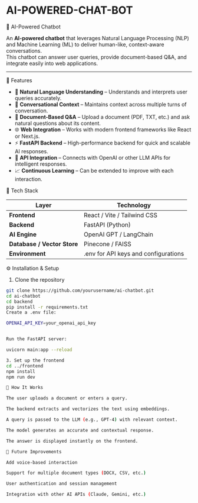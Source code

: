 # AI-POWERED-CHAT-BOT
 🤖 AI-Powered Chatbot

An **AI-powered chatbot** that leverages Natural Language Processing (NLP) and Machine Learning (ML) to deliver human-like, context-aware conversations.  
This chatbot can answer user queries, provide document-based Q&A, and integrate easily into web applications.

---

🚀 Features

- 🧠 **Natural Language Understanding** – Understands and interprets user queries accurately.  
- 💬 **Conversational Context** – Maintains context across multiple turns of conversation.  
- 📄 **Document-Based Q&A** – Upload a document (PDF, TXT, etc.) and ask natural questions about its content.  
- 🌐 **Web Integration** – Works with modern frontend frameworks like React or Next.js.  
- ⚡ **FastAPI Backend** – High-performance backend for quick and scalable AI responses.  
- 🔐 **API Integration** – Connects with OpenAI or other LLM APIs for intelligent responses.  
- 📈 **Continuous Learning** – Can be extended to improve with each interaction.  


🧩 Tech Stack

| Layer | Technology |
|-------|-------------|
| **Frontend** | React / Vite / Tailwind CSS |
| **Backend** | FastAPI (Python) |
| **AI Engine** | OpenAI GPT / LangChain |
| **Database / Vector Store** | Pinecone / FAISS |
| **Environment** | .env for API keys and configurations |


⚙️ Installation & Setup

 1. Clone the repository
```bash
git clone https://github.com/yourusername/ai-chatbot.git
cd ai-chatbot
cd backend
pip install -r requirements.txt
Create a .env file:

OPENAI_API_KEY=your_openai_api_key


Run the FastAPI server:

uvicorn main:app --reload

3. Set up the frontend
cd ../frontend
npm install
npm run dev

🧠 How It Works

The user uploads a document or enters a query.

The backend extracts and vectorizes the text using embeddings.

A query is passed to the LLM (e.g., GPT-4) with relevant context.

The model generates an accurate and contextual response.

The answer is displayed instantly on the frontend.

🧰 Future Improvements

Add voice-based interaction

Support for multiple document types (DOCX, CSV, etc.)

User authentication and session management

Integration with other AI APIs (Claude, Gemini, etc.)





